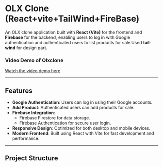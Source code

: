 # OLX Clone (React+vite+TailWind+FireBase)

An OLX clone application built with **React (Vite)** for the frontend and **Firebase** for the backend, enabling users to log in with Google authentication and authenticated users to list products for sale.Used **tail-wind** for design part.

### Video Demo of Olxclone
[Watch the video demo here](https://www.linkedin.com/posts/vishnu-cheruvakkara-231b8b235_reactjs-contextapi-webdevelopment-activity-7283701684474716160-r_nS?utm_source=share&utm_medium=member_desktop)


---

## Features

- **Google Authentication**: Users can log in using their Google accounts.
- **Add Product**: Authenticated users can add products for sale.
- **Firebase Integration**: 
  - Firebase Firestore for data storage.
  - Firebase Authentication for secure user login.
- **Responsive Design**: Optimized for both desktop and mobile devices.
- **Modern Frontend**: Built using React with Vite for fast development and performance.

---

## Project Structure

